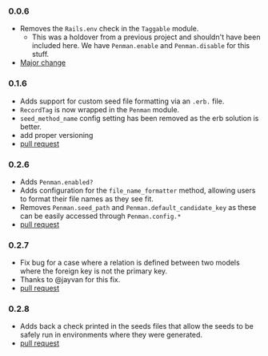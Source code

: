 ### 0.0.6
- Removes the `Rails.env` check in the `Taggable` module.
  - This was a holdover from a previous project and shouldn't have been included here. We have `Penman.enable` and `Penman.disable` for this stuff.
- [Major change](https://github.com/uken/penman/commit/208f0c92d68a5496cb3bbe3e30abe2734e44580f)

### 0.1.6
- Adds support for custom seed file formatting via an `.erb.` file.
- `RecordTag` is now wrapped in the `Penman` module.
- `seed_method_name` config setting has been removed as the erb solution is better.
- add proper versioning
- [pull request](https://github.com/uken/penman/pull/1)

### 0.2.6
- Adds `Penman.enabled?`
- Adds configuration for the `file_name_formatter` method, allowing users to format their file names as they see fit.
- Removes `Penman.seed_path` and `Penman.default_candidate_key` as these can be easily accessed through `Penman.config.*`
- [pull request](https://github.com/uken/penman/pull/2)

### 0.2.7
- Fix bug for a case where a relation is defined between two models where the foreign key is not the primary key.
- Thanks to @jayvan for this fix.
- [pull request](https://github.com/uken/penman/pull/3)

### 0.2.8
- Adds back a check printed in the seeds files that allow the seeds to be safely run in environments where they were generated.
- [pull request](https://github.com/uken/penman/pull/4)
